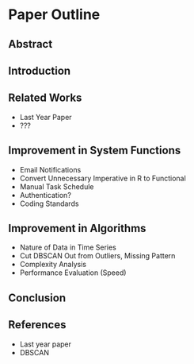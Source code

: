 # Paper Outline

## Abstract

## Introduction

## Related Works
- Last Year Paper
- ???

## Improvement in System Functions
- Email Notifications
- Convert Unnecessary Imperative in R to Functional
- Manual Task Schedule
- Authentication?
- Coding Standards

## Improvement in Algorithms
- Nature of Data in Time Series
- Cut DBSCAN Out from Outliers, Missing Pattern
- Complexity Analysis
- Performance Evaluation (Speed)

## Conclusion

## References
- Last year paper
- DBSCAN